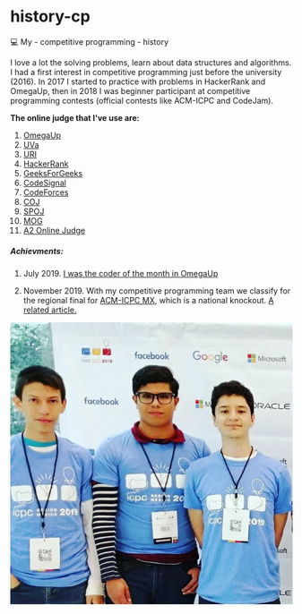 # history-cp
:computer:
My - competitive programming - history

I love a lot the solving problems, learn about data structures and algorithms. I had a first interest in competitive programming just before the university (2016). In 2017 I started to practice with problems in HackerRank and OmegaUp, then in 2018 I was beginner participant at competitive programming contests (official contests like ACM-ICPC and CodeJam).

<strong>The online judge that I've use are:</strong>

1. [OmegaUp](https://omegaup.com/)
2. [UVa](https://uva.onlinejudge.org/)
3. [URI](https://www.urionlinejudge.com.br/)
4. [HackerRank](https://www.hackerrank.com/dashboard)
5. [GeeksForGeeks](https://www.geeksforgeeks.org/)
6. [CodeSignal](https://codesignal.com/)
7. [CodeForces](https://codeforces.com/)
8. [COJ](http://coj.uci.cu/index.xhtml)
9. [SPOJ](https://www.spoj.com/)
10. [MOG](https://matcomgrader.com)
11. [A2 Online Judge](https://a2oj.com)

<h5>Achievments:</h5>

1. July 2019. [I was the coder of the month in OmegaUp](https://omegaup.com/coderofthemonth/)

2. November 2019. With my competitive programming team we classify for the regional final for [ACM-ICPC MX](https://icpc.global/), which is a national knockout. [A related article.](https://tec.mx/es/noticias/nacional/investigacion/congregan-en-el-tec-los-mejores-equipos-de-programadores-en-mexico)

![Monterrey 2019](assets/1.jpg)
